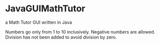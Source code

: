 # JavaGUIMathTutor
a Math Tutor GUI written in Java

Numbers go only from 1 to 10 inclusively. Negative numbers are allowed. Division has not been added to avoid division by zero.
